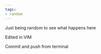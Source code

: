```yaml
---
tags:
- random
---
```


Just being random to see what happens here

Edited in VIM

Commit and push from terminal
